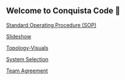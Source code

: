 ## Welcome to Conquista Code 👋

<!--

**Here are some ideas to get you started:**

[Standard Operating Procedure (SOP)](https://github.com/Conquista-Code/SOP)

[Slideshow](https://github.com/Conquista-Code/Slideshow)

[Topology-Visuals](https://github.com/Conquista-Code/Topology-Visuals)

[System Selection](https://github.com/Conquista-Code/SystemSelection)

[Team Agreement](https://github.com/Conquista-Code/TeamAgreement)


🙋‍♀️ A short introduction - what is your organization all about?
🌈 Contribution guidelines - how can the community get involved?
👩‍💻 Useful resources - where can the community find your docs? Is there anything else the community should know?
🍿 Fun facts - what does your team eat for breakfast?
🧙 Remember, you can do mighty things with the power of [Markdown](https://docs.github.com/github/writing-on-github/getting-started-with-writing-and-formatting-on-github/basic-writing-and-formatting-syntax)
-->


[Standard Operating Procedure (SOP)](https://github.com/Conquista-Code/SOP)

[Slideshow](https://github.com/Conquista-Code/Slideshow)

[Topology-Visuals](https://github.com/Conquista-Code/Topology-Visuals)

[System Selection](https://github.com/Conquista-Code/SystemSelection)

[Team Agreement](https://github.com/Conquista-Code/TeamAgreement)
